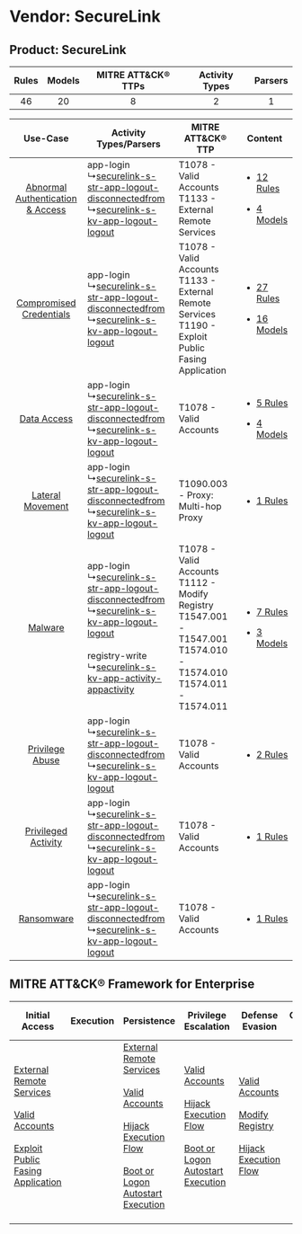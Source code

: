 Vendor: SecureLink
==================
Product: SecureLink
-------------------
| Rules | Models | MITRE ATT&CK® TTPs | Activity Types | Parsers |
|:-----:|:------:|:------------------:|:--------------:|:-------:|
|  46   |   20   |         8          |       2        |    1    |

|    Use-Case    | Activity Types/Parsers    | MITRE ATT&CK® TTP    | Content    |
|:----:| ---- | ---- | ---- |
| [Abnormal Authentication & Access](../../../UseCases/uc_abnormal_authentication_&_access.md) |  app-login<br> ↳[securelink-s-str-app-logout-disconnectedfrom](Ps/pC_securelinksstrapplogoutdisconnectedfrom.md)<br> ↳[securelink-s-kv-app-logout-logout](Ps/pC_securelinkskvapplogoutlogout.md)<br>    | T1078 - Valid Accounts<br>T1133 - External Remote Services<br>    | [<ul><li>12 Rules</li></ul><ul><li>4 Models</li></ul>](RM/r_m_securelink_securelink_Abnormal_Authentication_&_Access.md) |
|          [Compromised Credentials](../../../UseCases/uc_compromised_credentials.md)          |  app-login<br> ↳[securelink-s-str-app-logout-disconnectedfrom](Ps/pC_securelinksstrapplogoutdisconnectedfrom.md)<br> ↳[securelink-s-kv-app-logout-logout](Ps/pC_securelinkskvapplogoutlogout.md)<br>    | T1078 - Valid Accounts<br>T1133 - External Remote Services<br>T1190 - Exploit Public Fasing Application<br>    | [<ul><li>27 Rules</li></ul><ul><li>16 Models</li></ul>](RM/r_m_securelink_securelink_Compromised_Credentials.md)         |
|    [Data Access](../../../UseCases/uc_data_access.md)    |  app-login<br> ↳[securelink-s-str-app-logout-disconnectedfrom](Ps/pC_securelinksstrapplogoutdisconnectedfrom.md)<br> ↳[securelink-s-kv-app-logout-logout](Ps/pC_securelinkskvapplogoutlogout.md)<br>    | T1078 - Valid Accounts<br>    | [<ul><li>5 Rules</li></ul><ul><li>4 Models</li></ul>](RM/r_m_securelink_securelink_Data_Access.md)    |
|    [Lateral Movement](../../../UseCases/uc_lateral_movement.md)    |  app-login<br> ↳[securelink-s-str-app-logout-disconnectedfrom](Ps/pC_securelinksstrapplogoutdisconnectedfrom.md)<br> ↳[securelink-s-kv-app-logout-logout](Ps/pC_securelinkskvapplogoutlogout.md)<br>    | T1090.003 - Proxy: Multi-hop Proxy<br>    | [<ul><li>1 Rules</li></ul>](RM/r_m_securelink_securelink_Lateral_Movement.md)    |
|    [Malware](../../../UseCases/uc_malware.md)    |  app-login<br> ↳[securelink-s-str-app-logout-disconnectedfrom](Ps/pC_securelinksstrapplogoutdisconnectedfrom.md)<br> ↳[securelink-s-kv-app-logout-logout](Ps/pC_securelinkskvapplogoutlogout.md)<br><br> registry-write<br> ↳[securelink-s-kv-app-activity-appactivity](Ps/pC_securelinkskvappactivityappactivity.md)<br> | T1078 - Valid Accounts<br>T1112 - Modify Registry<br>T1547.001 - T1547.001<br>T1574.010 - T1574.010<br>T1574.011 - T1574.011<br> | [<ul><li>7 Rules</li></ul><ul><li>3 Models</li></ul>](RM/r_m_securelink_securelink_Malware.md)    |
|    [Privilege Abuse](../../../UseCases/uc_privilege_abuse.md)    |  app-login<br> ↳[securelink-s-str-app-logout-disconnectedfrom](Ps/pC_securelinksstrapplogoutdisconnectedfrom.md)<br> ↳[securelink-s-kv-app-logout-logout](Ps/pC_securelinkskvapplogoutlogout.md)<br>    | T1078 - Valid Accounts<br>    | [<ul><li>2 Rules</li></ul>](RM/r_m_securelink_securelink_Privilege_Abuse.md)    |
|    [Privileged Activity](../../../UseCases/uc_privileged_activity.md)    |  app-login<br> ↳[securelink-s-str-app-logout-disconnectedfrom](Ps/pC_securelinksstrapplogoutdisconnectedfrom.md)<br> ↳[securelink-s-kv-app-logout-logout](Ps/pC_securelinkskvapplogoutlogout.md)<br>    | T1078 - Valid Accounts<br>    | [<ul><li>1 Rules</li></ul>](RM/r_m_securelink_securelink_Privileged_Activity.md)    |
|    [Ransomware](../../../UseCases/uc_ransomware.md)    |  app-login<br> ↳[securelink-s-str-app-logout-disconnectedfrom](Ps/pC_securelinksstrapplogoutdisconnectedfrom.md)<br> ↳[securelink-s-kv-app-logout-logout](Ps/pC_securelinkskvapplogoutlogout.md)<br>    | T1078 - Valid Accounts<br>    | [<ul><li>1 Rules</li></ul>](RM/r_m_securelink_securelink_Ransomware.md)    |

MITRE ATT&CK® Framework for Enterprise
--------------------------------------
| Initial Access                                                                                                                                                                                                                         | Execution | Persistence                                                                                                                                                                                                                                                                                                      | Privilege Escalation                                                                                                                                                                                                                | Defense Evasion                                                                                                                                                                                                   | Credential Access | Discovery | Lateral Movement | Collection | Command and Control                                                                                                                       | Exfiltration | Impact |
| -------------------------------------------------------------------------------------------------------------------------------------------------------------------------------------------------------------------------------------- | --------- | ---------------------------------------------------------------------------------------------------------------------------------------------------------------------------------------------------------------------------------------------------------------------------------------------------------------- | ----------------------------------------------------------------------------------------------------------------------------------------------------------------------------------------------------------------------------------- | ----------------------------------------------------------------------------------------------------------------------------------------------------------------------------------------------------------------- | ----------------- | --------- | ---------------- | ---------- | ----------------------------------------------------------------------------------------------------------------------------------------- | ------------ | ------ |
| [External Remote Services](https://attack.mitre.org/techniques/T1133)<br><br>[Valid Accounts](https://attack.mitre.org/techniques/T1078)<br><br>[Exploit Public Fasing Application](https://attack.mitre.org/techniques/T1190)<br><br> |           | [External Remote Services](https://attack.mitre.org/techniques/T1133)<br><br>[Valid Accounts](https://attack.mitre.org/techniques/T1078)<br><br>[Hijack Execution Flow](https://attack.mitre.org/techniques/T1574)<br><br>[Boot or Logon Autostart Execution](https://attack.mitre.org/techniques/T1547)<br><br> | [Valid Accounts](https://attack.mitre.org/techniques/T1078)<br><br>[Hijack Execution Flow](https://attack.mitre.org/techniques/T1574)<br><br>[Boot or Logon Autostart Execution](https://attack.mitre.org/techniques/T1547)<br><br> | [Valid Accounts](https://attack.mitre.org/techniques/T1078)<br><br>[Modify Registry](https://attack.mitre.org/techniques/T1112)<br><br>[Hijack Execution Flow](https://attack.mitre.org/techniques/T1574)<br><br> |                   |           |                  |            | [Proxy: Multi-hop Proxy](https://attack.mitre.org/techniques/T1090/003)<br><br>[Proxy](https://attack.mitre.org/techniques/T1090)<br><br> |              |        |